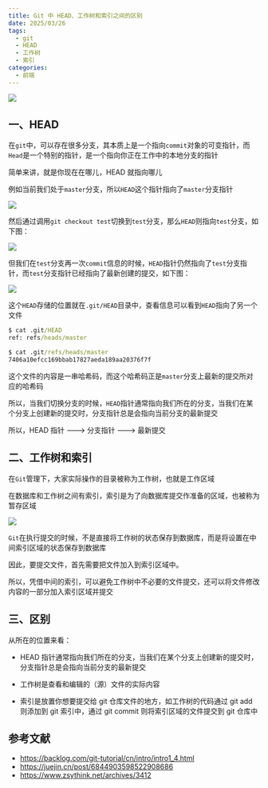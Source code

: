 ```yaml
---
title: Git 中 HEAD、工作树和索引之间的区别
date: 2025/03/26
tags:
  - git
  - HEAD
  - 工作树
  - 索引
categories:
  - 前端
---
```


![](https://static.vue-js.com/2de056a0-fa40-11eb-991d-334fd31f0201.png)

## 一、HEAD

在`git`中，可以存在很多分支，其本质上是一个指向`commit`对象的可变指针，而`Head`是一个特别的指针，是一个指向你正在工作中的本地分支的指针

简单来讲，就是你现在在哪儿，HEAD 就指向哪儿

例如当前我们处于`master`分支，所以`HEAD`这个指针指向了`master`分支指针

![](https://static.vue-js.com/36cb0da0-fa40-11eb-991d-334fd31f0201.png)

然后通过调用`git checkout test`切换到`test`分支，那么`HEAD`则指向`test`分支，如下图：

![](https://static.vue-js.com/3e86ba80-fa40-11eb-991d-334fd31f0201.png)

但我们在`test`分支再一次`commit`信息的时候，`HEAD`指针仍然指向了`test`分支指针，而`test`分支指针已经指向了最新创建的提交，如下图：

![](https://static.vue-js.com/439839b0-fa66-11eb-991d-334fd31f0201.png)

这个`HEAD`存储的位置就在`.git/HEAD`目录中，查看信息可以看到`HEAD`指向了另一个文件

```cmd
$ cat .git/HEAD
ref: refs/heads/master

$ cat .git/refs/heads/master
7406a10efcc169bbab17827aeda189aa20376f7f
```

这个文件的内容是一串哈希码，而这个哈希码正是`master`分支上最新的提交所对应的哈希码

所以，当我们切换分支的时候，`HEAD`指针通常指向我们所在的分支，当我们在某个分支上创建新的提交时，分支指针总是会指向当前分支的最新提交

所以，HEAD 指针 ——–> 分支指针 ——–> 最新提交

## 二、工作树和索引

在`Git`管理下，大家实际操作的目录被称为工作树，也就是工作区域

在数据库和工作树之间有索引，索引是为了向数据库提交作准备的区域，也被称为暂存区域

![](https://static.vue-js.com/46e5ac40-fa40-11eb-bc6f-3f06e1491664.png)

`Git`在执行提交的时候，不是直接将工作树的状态保存到数据库，而是将设置在中间索引区域的状态保存到数据库

因此，要提交文件，首先需要把文件加入到索引区域中。

所以，凭借中间的索引，可以避免工作树中不必要的文件提交，还可以将文件修改内容的一部分加入索引区域并提交

## 三、区别

从所在的位置来看：

- HEAD 指针通常指向我们所在的分支，当我们在某个分支上创建新的提交时，分支指针总是会指向当前分支的最新提交

- 工作树是查看和编辑的（源）文件的实际内容

- 索引是放置你想要提交给 git 仓库文件的地方，如工作树的代码通过 git add 则添加到 git 索引中，通过 git commit 则将索引区域的文件提交到 git 仓库中

## 参考文献

- https://backlog.com/git-tutorial/cn/intro/intro1_4.html
- https://juejin.cn/post/6844903598522908686
- https://www.zsythink.net/archives/3412
